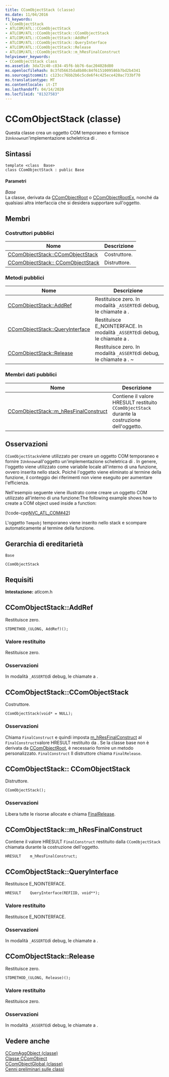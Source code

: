 ```yaml
---
title: CComObjectStack (classe)
ms.date: 11/04/2016
f1_keywords:
- CComObjectStack
- ATLCOM/ATL::CComObjectStack
- ATLCOM/ATL::CComObjectStack::CComObjectStack
- ATLCOM/ATL::CComObjectStack::AddRef
- ATLCOM/ATL::CComObjectStack::QueryInterface
- ATLCOM/ATL::CComObjectStack::Release
- ATLCOM/ATL::CComObjectStack::m_hResFinalConstruct
helpviewer_keywords:
- CComObjectStack class
ms.assetid: 3da72c40-c834-45f6-bb76-6ac204028d80
ms.openlocfilehash: 8c3fd56635da8b80c84f6151009586b7bd2b4341
ms.sourcegitcommit: c123cc76bb2b6c5cde6f4c425ece420ac733bf70
ms.translationtype: MT
ms.contentlocale: it-IT
ms.lasthandoff: 04/14/2020
ms.locfileid: "81327583"
---
```

# <a name="ccomobjectstack-class"></a>CComObjectStack (classe)

Questa classe crea un oggetto COM temporaneo e fornisce `IUnknown`un'implementazione scheletrica di .

## <a name="syntax"></a>Sintassi

```
template <class  Base>
class CComObjectStack : public Base
```

#### <a name="parameters"></a>Parametri

*Base*<br/>
La classe, derivata da [CComObjectRoot](../../atl/reference/ccomobjectroot-class.md) o [CComObjectRootEx](../../atl/reference/ccomobjectrootex-class.md), nonché da qualsiasi altra interfaccia che si desidera supportare sull'oggetto.

## <a name="members"></a>Membri

### <a name="public-constructors"></a>Costruttori pubblici

|Nome|Descrizione|
|----------|-----------------|
|[CComObjectStack::CComObjectStack](#ccomobjectstack)|Costruttore.|
|[CComObjectStack:: CComObjectStack](#dtor)|Distruttore.|

### <a name="public-methods"></a>Metodi pubblici

|Nome|Descrizione|
|----------|-----------------|
|[CComObjectStack::AddRef](#addref)|Restituisce zero. In modalità `_ASSERTE`di debug, le chiamate a .|
|[CComObjectStack::QueryInterface](#queryinterface)|Restituisce E_NOINTERFACE. In modalità `_ASSERTE`di debug, le chiamate a .|
|[CComObjectStack::Release](#release)|Restituisce zero. In modalità `_ASSERTE`di debug, le chiamate a . ~|

### <a name="public-data-members"></a>Membri dati pubblici

|Nome|Descrizione|
|----------|-----------------|
|[CComObjectStack::m_hResFinalConstruct](#m_hresfinalconstruct)|Contiene il valore HRESULT restituito `CComObjectStack` durante la costruzione dell'oggetto.|

## <a name="remarks"></a>Osservazioni

`CComObjectStack`viene utilizzato per creare un oggetto COM temporaneo e fornire `IUnknown`all'oggetto un'implementazione scheletrica di . In genere, l'oggetto viene utilizzato come variabile locale all'interno di una funzione, ovvero inserita nello stack. Poiché l'oggetto viene eliminato al termine della funzione, il conteggio dei riferimenti non viene eseguito per aumentare l'efficienza.

Nell'esempio seguente viene illustrato come creare un oggetto COM utilizzato all'interno di una funzione:The following example shows how to create a COM object used inside a function:

[!code-cpp[NVC_ATL_COM#42](../../atl/codesnippet/cpp/ccomobjectstack-class_1.cpp)]

L'oggetto `Tempobj` temporaneo viene inserito nello stack e scompare automaticamente al termine della funzione.

## <a name="inheritance-hierarchy"></a>Gerarchia di ereditarietà

`Base`

`CComObjectStack`

## <a name="requirements"></a>Requisiti

**Intestazione:** atlcom.h

## <a name="ccomobjectstackaddref"></a><a name="addref"></a>CComObjectStack::AddRef

Restituisce zero.

```
STDMETHOD_(ULONG, AddRef)();
```

### <a name="return-value"></a>Valore restituito

Restituisce zero.

### <a name="remarks"></a>Osservazioni

In modalità `_ASSERTE`di debug, le chiamate a .

## <a name="ccomobjectstackccomobjectstack"></a><a name="ccomobjectstack"></a>CComObjectStack::CComObjectStack

Costruttore.

```
CComObjectStack(void* = NULL);
```

### <a name="remarks"></a>Osservazioni

Chiama `FinalConstruct` e quindi imposta [m_hResFinalConstruct](#m_hresfinalconstruct) al `FinalConstruct`valore HRESULT restituito da . Se la classe base non è derivata da [CComObjectRoot](../../atl/reference/ccomobjectroot-class.md), è necessario fornire un metodo personalizzato. `FinalConstruct` Il distruttore chiama `FinalRelease`.

## <a name="ccomobjectstackccomobjectstack"></a><a name="dtor"></a>CComObjectStack:: CComObjectStack

Distruttore.

```
CComObjectStack();
```

### <a name="remarks"></a>Osservazioni

Libera tutte le risorse allocate e chiama [FinalRelease](ccomobjectrootex-class.md#finalrelease).

## <a name="ccomobjectstackm_hresfinalconstruct"></a><a name="m_hresfinalconstruct"></a>CComObjectStack::m_hResFinalConstruct

Contiene il valore HRESULT `FinalConstruct` restituito dalla `CComObjectStack` chiamata durante la costruzione dell'oggetto.

```
HRESULT    m_hResFinalConstruct;
```

## <a name="ccomobjectstackqueryinterface"></a><a name="queryinterface"></a>CComObjectStack::QueryInterface

Restituisce E_NOINTERFACE.

```
HRESULT    QueryInterface(REFIID, void**);
```

### <a name="return-value"></a>Valore restituito

Restituisce E_NOINTERFACE.

### <a name="remarks"></a>Osservazioni

In modalità `_ASSERTE`di debug, le chiamate a .

## <a name="ccomobjectstackrelease"></a><a name="release"></a>CComObjectStack::Release

Restituisce zero.

```
STDMETHOD_(ULONG, Release)();
```

### <a name="return-value"></a>Valore restituito

Restituisce zero.

### <a name="remarks"></a>Osservazioni

In modalità `_ASSERTE`di debug, le chiamate a .

## <a name="see-also"></a>Vedere anche

[CComAggObject (classe)](../../atl/reference/ccomaggobject-class.md)<br/>
[Classe CComObject](../../atl/reference/ccomobject-class.md)<br/>
[CComObjectGlobal (classe)](../../atl/reference/ccomobjectglobal-class.md)<br/>
[Cenni preliminari sulle classi](../../atl/atl-class-overview.md)

